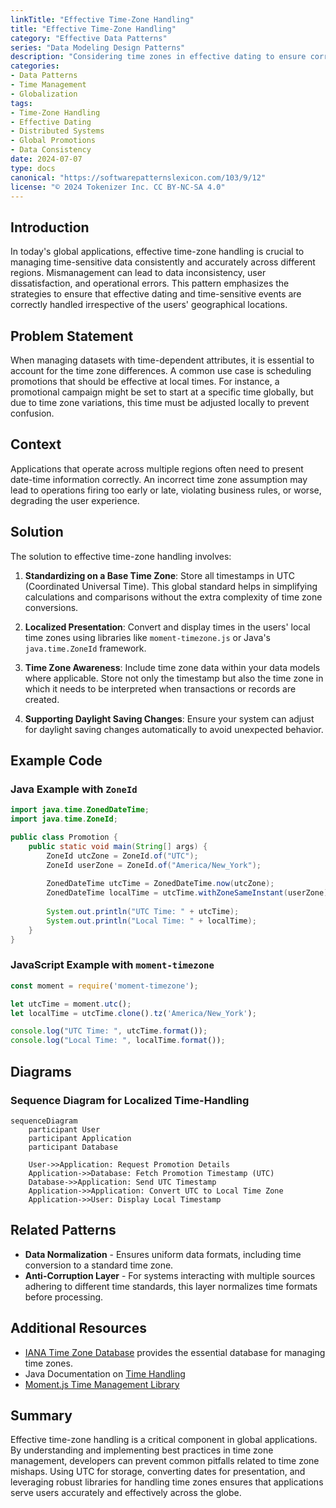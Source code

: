 ```yaml
---
linkTitle: "Effective Time-Zone Handling"
title: "Effective Time-Zone Handling"
category: "Effective Data Patterns"
series: "Data Modeling Design Patterns"
description: "Considering time zones in effective dating to ensure correctness across different regions."
categories:
- Data Patterns
- Time Management
- Globalization
tags:
- Time-Zone Handling
- Effective Dating
- Distributed Systems
- Global Promotions
- Data Consistency
date: 2024-07-07
type: docs
canonical: "https://softwarepatternslexicon.com/103/9/12"
license: "© 2024 Tokenizer Inc. CC BY-NC-SA 4.0"
---
```



## Introduction

In today's global applications, effective time-zone handling is crucial to managing time-sensitive data consistently and accurately across different regions. Mismanagement can lead to data inconsistency, user dissatisfaction, and operational errors. This pattern emphasizes the strategies to ensure that effective dating and time-sensitive events are correctly handled irrespective of the users' geographical locations.

## Problem Statement

When managing datasets with time-dependent attributes, it is essential to account for the time zone differences. A common use case is scheduling promotions that should be effective at local times. For instance, a promotional campaign might be set to start at a specific time globally, but due to time zone variations, this time must be adjusted locally to prevent confusion.

## Context

Applications that operate across multiple regions often need to present date-time information correctly. An incorrect time zone assumption may lead to operations firing too early or late, violating business rules, or worse, degrading the user experience.

## Solution

The solution to effective time-zone handling involves:

1. **Standardizing on a Base Time Zone**: Store all timestamps in UTC (Coordinated Universal Time). This global standard helps in simplifying calculations and comparisons without the extra complexity of time zone conversions.

2. **Localized Presentation**: Convert and display times in the users' local time zones using libraries like `moment-timezone.js` or Java's `java.time.ZoneId` framework.

3. **Time Zone Awareness**: Include time zone data within your data models where applicable. Store not only the timestamp but also the time zone in which it needs to be interpreted when transactions or records are created.

4. **Supporting Daylight Saving Changes**: Ensure your system can adjust for daylight saving changes automatically to avoid unexpected behavior.

## Example Code

### Java Example with `ZoneId`

```java
import java.time.ZonedDateTime;
import java.time.ZoneId;

public class Promotion {
    public static void main(String[] args) {
        ZoneId utcZone = ZoneId.of("UTC");
        ZoneId userZone = ZoneId.of("America/New_York");
        
        ZonedDateTime utcTime = ZonedDateTime.now(utcZone);
        ZonedDateTime localTime = utcTime.withZoneSameInstant(userZone);
        
        System.out.println("UTC Time: " + utcTime);
        System.out.println("Local Time: " + localTime);
    }
}
```

### JavaScript Example with `moment-timezone`

```javascript
const moment = require('moment-timezone');

let utcTime = moment.utc();
let localTime = utcTime.clone().tz('America/New_York');

console.log("UTC Time: ", utcTime.format());
console.log("Local Time: ", localTime.format());
```

## Diagrams

### Sequence Diagram for Localized Time-Handling

```mermaid
sequenceDiagram
    participant User
    participant Application
    participant Database

    User->>Application: Request Promotion Details
    Application->>Database: Fetch Promotion Timestamp (UTC)
    Database->>Application: Send UTC Timestamp
    Application->>Application: Convert UTC to Local Time Zone
    Application->>User: Display Local Timestamp
```

## Related Patterns

- **Data Normalization** - Ensures uniform data formats, including time conversion to a standard time zone.
- **Anti-Corruption Layer** - For systems interacting with multiple sources adhering to different time standards, this layer normalizes time formats before processing.

## Additional Resources

- [IANA Time Zone Database](https://www.iana.org/time-zones) provides the essential database for managing time zones.
- Java Documentation on [Time Handling](https://docs.oracle.com/javase/8/docs/api/java/time/ZoneId.html)
- [Moment.js Time Management Library](https://momentjs.com/timezone/)

## Summary

Effective time-zone handling is a critical component in global applications. By understanding and implementing best practices in time zone management, developers can prevent common pitfalls related to time zone mishaps. Using UTC for storage, converting dates for presentation, and leveraging robust libraries for handling time zones ensures that applications serve users accurately and effectively across the globe.
